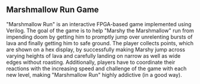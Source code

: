 ## Marshmallow Run Game

 "Marshmallow Run" is an interactive FPGA-based game implemented using Verilog. The goal of the game is to help "Marshy the Marshmallow" run from impending doom by getting him to promptly jump over unrelenting bursts of lava and finally getting him to safe ground. The player collects points, which are shown on a hex display, by successfully making Marshy jump across varying heights of lava and carefully landing on narrow as well as wide edges without roasting. Additionally, players have to coordinate their reactions with the increasing speed and challenge of the game with each new level, making "Marshmallow Run" highly addictive (in a good way).
